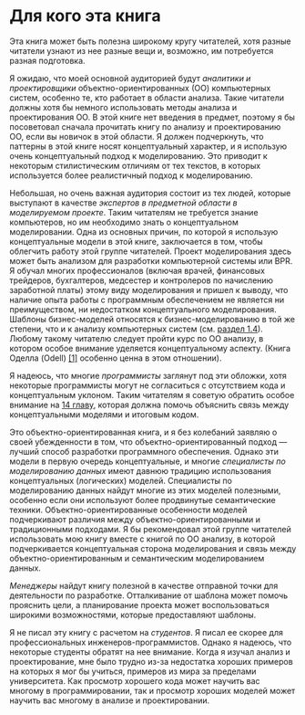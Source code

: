 # Для кого эта книга

Эта книга может быть полезна широкому кругу читателей, хотя разные читатели узнают из нее разные вещи и, возможно, им потребуется разная подготовка. 

Я ожидаю, что моей основной аудиторией будут _аналитики и проектировщики_ объектно-ориентированных (ОО) компьютерных систем, особенно те, кто работает в области анализа. Такие читатели должны хотя бы немного использовать методы анализа и проектирования ОО. В этой книге нет введения в предмет, поэтому я бы посоветовал сначала прочитать книгу по анализу и проектированию ОО, если вы новичок в этой области. Я должен подчеркнуть, что паттерны в этой книге носят концептуальный характер, и я использую очень концептуальный подход к моделированию. Это приводит к некоторым стилистическим отличиям от тех текстов, в которых используется более реалистичный подход к моделированию. 

Небольшая, но очень важная аудитория состоит из тех людей, которые выступают в качестве _экспертов в предметной области в моделируемом проекте_. Таким читателям не требуется знание компьютеров, но им необходимо знать о концептуальном моделировании. Одна из основных причин, по которой я использую концептуальные модели в этой книге, заключается в том, чтобы облегчить работу этой группе читателей. Проект моделирования здесь может быть анализом для разработки компьютерной системы или <tooltip term="BPR">BPR</tooltip>. Я обучал многих профессионалов (включая врачей, финансовых трейдеров, бухгалтеров, медсестер и контролеров по начислению заработной платы) этому виду моделирования и пришел к выводу, что наличие опыта работы с программным обеспечением не является ни преимуществом, ни недостатком концептуального моделирования. Шаблоны бизнес-моделей относятся к бизнес-моделированию в той же степени, что и к анализу компьютерных систем (см. [раздел 1.4](cm-and-reenginiring.md)). Любому такому читателю следует пройти курс по ОО анализу, в котором особое внимание уделяется концептуальному аспекту. (Книга Оделла (Odell) [[1]](References.md) особенно ценна в этом отношении). 

Я надеюсь, что многие _программисты_ заглянут под эти обложки, хотя некоторые программисты могут не согласиться с отсутствием кода и концептуальным уклоном. Таким читателям я советую обратить особое внимание на [14 главу](14.Patterns-for-type-model-design-templates.md), которая должна помочь объяснить связь между концептуальными моделями и итоговым кодом. 

Это объектно-ориентированная книга, и я без колебаний заявляю о своей убежденности в том, что объектно-ориентированный подход — лучший способ разработки программного обеспечения. Однако эти модели в первую очередь концептуальные, и многие _специалисты по моделированию данных_ имеют давнюю традицию использования концептуальных (логических) моделей. Специалисты по моделированию данных найдут многие из этих моделей полезными, особенно если они используют более продвинутые семантические техники. Объектно-ориентированные особенности моделей подчеркивают различия между объектно-ориентированными и традиционными подходами. Я бы рекомендовал этой группе читателей использовать мою книгу вместе с книгой по <tooltip term="ОО">ОО</tooltip> анализу, в которой подчеркивается концептуальная сторона моделирования и связь между объектно-ориентированным и семантическим моделированием данных.  

_Менеджеры_ найдут книгу полезной в качестве отправной точки для деятельности по разработке. Отталкивание от шаблона может помочь прояснить цели, а планирование проекта может воспользоваться широкими возможностями, которые предоставляют шаблоны. 

Я не писал эту книгу с расчетом на _студентов_. Я писал ее скорее для профессиональных инженеров-программистов. Однако я надеюсь, что некоторые студенты обратят на нее внимание. Когда я изучал анализ и проектирование, мне было трудно из-за недостатка хороших примеров на которых я мог бы учиться, примеров из мира за пределами университета. Как просмотр хорошего кода может научить вас многому в программировании, так и просмотр хороших моделей может научить вас многому в анализе и проектировании.  
